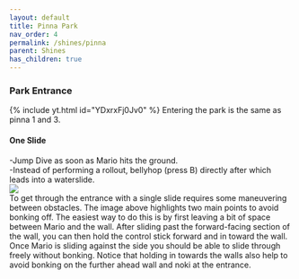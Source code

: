 ```yaml
---
layout: default
title: Pinna Park
nav_order: 4
permalink: /shines/pinna
parent: Shines
has_children: true
---
```


### Park Entrance
{% include yt.html id="YDxrxFj0Jv0" %}
Entering the park is the same as pinna 1 and 3.

#### One Slide
-Jump Dive as soon as Mario hits the ground.  
-Instead of performing a rollout, bellyhop (press B) directly after which leads into a waterslide.  
<img src="https://i.imgur.com/iIBtYwU.png">  
To get through the entrance with a single slide requires some maneuvering between obstacles. The image above highlights two main points to avoid bonking off. The easiest way to do this is by first leaving a bit of space between Mario and the wall. After sliding past the forward-facing section of the wall, you can then hold the control stick forward and in toward the wall. Once Mario is sliding against the side you should be able to slide through freely without bonking. Notice that holding in towards the walls also help to avoid bonking on the further ahead wall and noki at the entrance.
